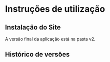 # Instruções de utilização

## Instalação do Site

A versão final da aplicação está na pasta v2.

## Histórico de versões
